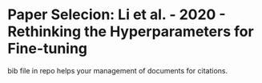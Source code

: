 # Paper Selecion: Li et al. - 2020 - Rethinking the Hyperparameters for Fine-tuning

bib file in repo helps your management of documents for citations.